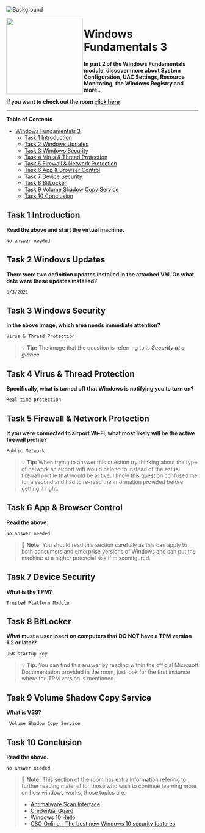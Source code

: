 ![Background](https://assets.tryhackme.com/room-banners/windows.png)

<img src="https://tryhackme-images.s3.amazonaws.com/room-icons/530243ef36928bdb58bdb2f5a81153c0.png" width="200" height="200" align="left">

# Windows Fundamentals 3

**In part 2 of the Windows Fundamentals module, discover more about System Configuration, UAC Settings, Resource Monitoring, the Windows Registry and more..**

**If you want to check out the room [click here](https://tryhackme.com/room/windowsfundamentals3xzx)**

---

**Table of Contents**

- [Windows Fundamentals 3](#windows-fundamentals-3)
  - [Task 1 Introduction](#task-1-introduction)
  - [Task 2 Windows Updates](#task-2-windows-updates)
  - [Task 3 Windows Security](#task-3-windows-security)
  - [Task 4 Virus & Thread Protection](#task-4-virus--thread-protection)
  - [Task 5 Firewall & Network Protection](#task-5-firewall--network-protection)
  - [Task 6 App & Browser Control](#task-6-app--browser-control)
  - [Task 7 Device Security](#task-7-device-security)
  - [Task 8 BitLocker](#task-8-bitlocker)
  - [Task 9 Volume Shadow Copy Service](#task-9-volume-shadow-copy-service)
  - [Task 10 Conclusion](#task-10-conclusion)
  
## Task 1 Introduction

**Read the above and start the virtual machine.**

    No answer needed

## Task 2 Windows Updates

**There were two definition updates installed in the attached VM. On what date were these updates installed?**

    5/3/2021

## Task 3 Windows Security

**In the above image, which area needs immediate attention?**

    Virus & Thread Protection

> 💡 **Tip:** The image that the question is referring to is **_Security at a glance_**

## Task 4 Virus & Thread Protection

**Specifically, what is turned off that Windows is notifying you to turn on?**

    Real-time protection

## Task 5 Firewall & Network Protection

**If you were connected to airport Wi-Fi, what most likely will be the active firewall profile?**

    Public Network
> 💡 **Tip:** When trying to answer this question try thinking about the type of network an airport wifi would belong to instead of the actual firewall profile that would be active, I know this question confused me for a second and had to re-read the information provided before getting it right.

## Task 6 App & Browser Control

**Read the above.**

    No answer needed
> 📘 **Note:** You should read this section carefully as this can apply to both consumers and enterprise versions of Windows and can put the machine at a higher potencial risk if misconfigured.

## Task 7 Device Security

**What is the TPM?**

    Trusted Platform Module

## Task 8 BitLocker

**What must a user insert on computers that DO NOT have a TPM version 1.2 or later?**

    USB startup key
> 💡 **Tip:** You can find this answer by reading within the official Microsoft Documentation provided in the room, just look for the first instance where the TPM version is mentioned.

## Task 9 Volume Shadow Copy Service

**What is VSS?**

     Volume Shadow Copy Service

## Task 10 Conclusion

**Read the above.**

    No answer needed

> 📘 **Note:** This section of the room has extra information refering to further reading material for those who wish to continue learning more on how windows works, those topics are:
>
> - [Antimalware Scan Interface](https://docs.microsoft.com/en-us/windows/win32/amsi/antimalware-scan-interface-portal)
> - [Credential Guard](https://docs.microsoft.com/en-us/windows/security/identity-protection/credential-guard/credential-guard-manage)
> - [Windows 10 Hello](https://support.microsoft.com/en-us/windows/learn-about-windows-hello-and-set-it-up-dae28983-8242-bb2a-d3d1-87c9d265a5f0#:~:text=Windows%2010,in%20with%20just%20your%20PIN.)
> - [CSO Online - The best new Windows 10 security features](https://www.csoonline.com/article/3253899/the-best-new-windows-10-security-features.html)
